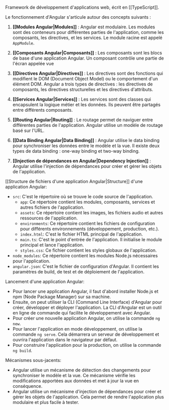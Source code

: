
Framework de développement d'applications web, écrit en [[TypeScript]].

Le fonctionnement d'Angular s'articule autour des concepts suivants : 
1. **[[Modules Angular|Modules]]** : Angular est modulaire. Les modules sont des conteneurs pour différentes parties de l'application, comme les composants, les directives, et les services. Le module racine est appelé `AppModule`.
    
2. **[[Composants Angular|Composants]]** : Les composants sont les blocs de base d'une application Angular. Un composant contrôle une partie de l'écran appelée vue
    
3. **[[Directives Angular|Directives]]** : Les directives sont des fonctions qui modifient le DOM (Document Object Model) ou le comportement d'un élément DOM. Angular a trois types de directives : les directives de composants, les directives structurelles et les directives d'attributs.
    
4. **[[Services Angular|Services]]** : Les services sont des classes qui encapsulent la logique métier et les données. Ils peuvent être partagés entre différents composants.
    
5. **[[Routing Angular|Routing]]** : Le routage permet de naviguer entre différentes parties de l'application. Angular utilise un modèle de routage basé sur l'URL.
    
6. **[[Data Binding Angular|Data Binding]]** : Angular utilise le data binding pour synchroniser les données entre le modèle et la vue. Il existe deux types de data binding : one-way binding et two-way binding.
    
7. **[[Injection de dépendances en Angular|Dependency Injection]]** : Angular utilise l'injection de dépendances pour créer et gérer les objets de l'application.
    

[[Structure de fichiers d'une application Angular|Structure]] d'une application Angular:

- `src`: C'est le répertoire où se trouve le code source de l'application.
    - `app`: Ce répertoire contient les modules, composants, services et autres fichiers de l'application.
    - `assets`: Ce répertoire contient les images, les fichiers audio et autres ressources de l'application.
    - `environments`: Ce répertoire contient les fichiers de configuration pour différents environnements (développement, production, etc.).
    - `index.html`: C'est le fichier HTML principal de l'application.
    - `main.ts`: C'est le point d'entrée de l'application. Il initialise le module principal et lance l'application.
    - `styles.css`: Ce fichier contient les styles globaux de l'application.
- `node_modules`: Ce répertoire contient les modules Node.js nécessaires pour l'application.
- `angular.json`: C'est le fichier de configuration d'Angular. Il contient les paramètres de build, de test et de déploiement de l'application.

Lancement d'une application Angular:

- Pour lancer une application Angular, il faut d'abord installer Node.js et npm (Node Package Manager) sur sa machine.
- Ensuite, on peut utiliser la CLI (Command Line Interface) d'Angular pour créer, développer et déployer l'application. La CLI d'Angular est un outil en ligne de commande qui facilite le développement avec Angular.
- Pour créer une nouvelle application Angular, on utilise la commande `ng new`.
- Pour lancer l'application en mode développement, on utilise la commande `ng serve`. Cela démarrera un serveur de développement et ouvrira l'application dans le navigateur par défaut.
- Pour construire l'application pour la production, on utilise la commande `ng build`.

Mécanismes sous-jacents:

- Angular utilise un mécanisme de détection des changements pour synchroniser le modèle et la vue. Ce mécanisme vérifie les modifications apportées aux données et met à jour la vue en conséquence.
- Angular utilise un mécanisme d'injection de dépendances pour créer et gérer les objets de l'application. Cela permet de rendre l'application plus modulaire et plus facile à tester.
